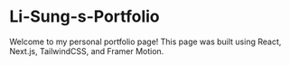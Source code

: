 # Li-Sung-s-Portfolio

Welcome to my personal portfolio page! This page was built using React, Next.js, TailwindCSS, and Framer Motion.